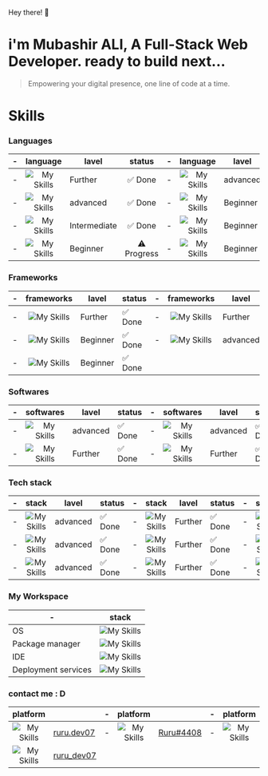 Hey there! 👋

# i'm Mubashir ALI, A Full-Stack Web Developer. ready to build next...
> Empowering your digital presence, one line of code at a time.

# Skills

### Languages

| - | language | lavel | status | - | language | lavel | status | - | language | lavel | status |
|---|:-:|---|:-:|---|:-:|---|:-:|---|:-:|---|:-:|
| - | ![My Skills](https://skillicons.dev/icons?i=html)  | Further | ✅ Done | - | ![My Skills](https://skillicons.dev/icons?i=css)  | advanced | ✅ Done | - | ![My Skills](https://skillicons.dev/icons?i=js)  | Further | ✅ Done |
| - | ![My Skills](https://skillicons.dev/icons?i=ts) | advanced | ✅ Done | - | ![My Skills](https://skillicons.dev/icons?i=python) | Beginner | ✅ Done | - | ![My Skills](https://skillicons.dev/icons?i=c) | Intermediate | ✅ Done |
| - | ![My Skills](https://skillicons.dev/icons?i=mysql) | Intermediate | ✅ Done | - | ![My Skills](https://skillicons.dev/icons?i=sqlite) | Beginner | ✅ Done | - | ![My Skills](https://skillicons.dev/icons?i=rust) | Beginner | ⚠️ Progress |
| - | ![My Skills](https://skillicons.dev/icons?i=go) | Beginner | ⚠️ Progress | - | ![My Skills](https://skillicons.dev/icons?i=java) | Beginner | ⚠️ Progress | - |

### Frameworks

| - | frameworks | lavel | status | - | frameworks | lavel | status | - | frameworks | lavel | status |
|---|:-:|---|---|---|:-:|---|---|---|:-:|---|---|
| - | ![My Skills](https://skillicons.dev/icons?i=react)  | Further | ✅ Done | - | ![My Skills](https://skillicons.dev/icons?i=vite)  | Further | ✅ Done | - | ![My Skills](https://skillicons.dev/icons?i=nextjs)  | Further | ✅ Done |
| - | ![My Skills](https://skillicons.dev/icons?i=fastapi)  | Beginner | ✅ Done | - | ![My Skills](https://skillicons.dev/icons?i=express)  | advanced | ✅ Done | - | ![My Skills](https://skillicons.dev/icons?i=django)  | Beginner | ⚠️ Progress |
| - | ![My Skills](https://skillicons.dev/icons?i=electron)  | Beginner | ✅ Done |

### Softwares

| - | softwares | lavel | status | - | softwares | lavel | status | - | softwares | lavel | status |
|---|:-:|---|---|---|:-:|---|---|---|:-:|---|---|
| - | ![My Skills](https://skillicons.dev/icons?i=git)  | advanced | ✅ Done | - | ![My Skills](https://skillicons.dev/icons?i=docker)  | advanced | ✅ Done | - | ![My Skills](https://skillicons.dev/icons?i=github)  | Further | ✅ Done |
| - | ![My Skills](https://skillicons.dev/icons?i=githubactions)  | Further | ✅ Done | - | ![My Skills](https://skillicons.dev/icons?i=mongodb)  | Further | ✅ Done | - | ![My Skills](https://skillicons.dev/icons?i=postman)  | Further | ✅ Done |

### Tech stack

| - | stack | lavel | status | - | stack | lavel | status | - | stack | lavel | status |
|---|:-:|---|---|---|:-:|---|---|---|:-:|---|---|
| - | ![My Skills](https://skillicons.dev/icons?i=appwrite)  | advanced | ✅ Done | - | ![My Skills](https://skillicons.dev/icons?i=bootstrap)  | Further | ✅ Done | - | ![My Skills](https://skillicons.dev/icons?i=nextjs)  | Further | ✅ Done |
| - | ![My Skills](https://skillicons.dev/icons?i=postgres)  | advanced | ✅ Done | - | ![My Skills](https://skillicons.dev/icons?i=prisma)  | Further | ✅ Done | - | ![My Skills](https://skillicons.dev/icons?i=tailwind)  | Further | ✅ Done |
| - | ![My Skills](https://skillicons.dev/icons?i=supabase)  | advanced | ✅ Done | - | ![My Skills](https://skillicons.dev/icons?i=redis)  | Further | ✅ Done | - | ![My Skills](https://skillicons.dev/icons?i=kafka)  | Further | ✅ Done |

### My Workspace 

| - | stack |
|---|---|
| OS | ![My Skills](https://skillicons.dev/icons?i=windows,kali) |
| Package manager | ![My Skills](https://skillicons.dev/icons?i=npm,yarn,bun) |
| IDE | ![My Skills](https://skillicons.dev/icons?i=vscode,neovim) |
| Deployment services | ![My Skills](https://skillicons.dev/icons?i=vercel,netlify) |

### contact me : D

| platform |  | - | platform |  | - | platform |  | - | platform |  |
|:-:|---|---|:-:|---|---|:-:|---|---|:-:|---|
| ![My Skills](https://skillicons.dev/icons?i=instagram) | [ruru.dev07](https://www.instagram.com/ruru.dev07) | - | ![My Skills](https://skillicons.dev/icons?i=discord) | [Ruru#4408](https://discord.com/users/1006938254727192676) | - | ![My Skills](https://skillicons.dev/icons?i=gmail) | **ruru.dev07@gmail.com** | - | ![My Skills](https://skillicons.dev/icons?i=linkedin) | [ruru-dev07](https://www.linkedin.com/in/ruru-dev07/) |
| ![My Skills](https://skillicons.dev/icons?i=twitter) | [ruru_dev07](https://x.com/ruru_dev07) |







